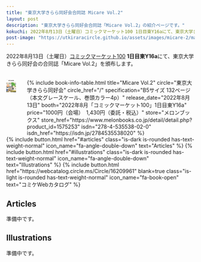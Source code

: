 ```yaml
---
title: "東京大学きらら同好会合同誌 Micare Vol.2"
layout: post
description: "東京大学きらら同好会合同誌「Micare Vol.2」の紹介ページです。"
kokuchi: 2022年8月13日（土曜日）コミックマーケット100 1日目東Y16aにて、東京大学きらら同好会の合同誌「Micare Vol.2」を頒布します。
post-image: "https://utkiraracircle.github.io/assets/images/micare-2/main.png"
---
```


2022年8月13日（土曜日）[コミックマーケット100](https://www.comiket.co.jp/info-a/C100/C100Notice2.html) **1日目東Y16a**にて、東京大学きらら同好会の合同誌「Micare Vol.2」を頒布します。

<br>
<div class="columns is-centered is-multiline">
    <div class="column is-one-fifth-desktop is-one-third-tablet">
        <a href="/assets/images/micare-2/cover.png" data-lightbox="cover" data-lightbox-webp="/assets/images/micare-2/cover.webp">
            <picture>
                <source type="image/webp" srcset="/assets/images/micare-2/cover.webp">
                <img src="/assets/images/micare-2/cover.png" alt="Micare vol.2 表紙" style="width: 75%; max-width: 250px">
            </picture>
        </a>
    </div>
    <div class="column is-half">
        {% include book-info-table.html
           title="Micare Vol.2"
           circle="東京大学きらら同好会"
           circle_href="/"
           specification="B5サイズ 132ページ（本文グレースケール、巻頭カラー4p）"
           release_date="2022年8月13日"
           booth="2022年8月「コミックマーケット100」1日目東Y16a"
           price="1000円（会場）　1,430円（委託・税込）"
           store="メロンブックス"
           store_href="https://www.melonbooks.co.jp/detail/detail.php?product_id=1575253"
           isdn="278-4-535538-02-0"
           isdn_href="https://isdn.jp/2784535538020" %}
    </div>
</div>

<div class="columns is-centered is-multiline">
    {% include button.html
       href="#articles"
       class="is-dark is-rounded has-text-weight-normal"
       icon_name="fa-angle-double-down"
       text="Articles" %}
    {% include button.html
       href="#illustrations"
       class="is-dark is-rounded has-text-weight-normal"
       icon_name="fa-angle-double-down"
       text="Illustrations" %}
    {% include button.html
       href="https://webcatalog.circle.ms/Circle/16209961"
       blank=true
       class="is-light is-rounded has-text-weight-normal"
       icon_name="fa-book-open"
       text="コミケWebカタログ" %}
</div>

## Articles

準備中です。

## Illustrations

準備中です。
